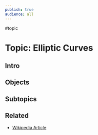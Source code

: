 ```yaml
---
publish: true
audience: all
---
```

#topic
# Topic: Elliptic Curves
## Intro 

## Objects

## Subtopics

## Related
- [Wikipedia Article](https://en.wikipedia.org/wiki/Elliptic_curve)